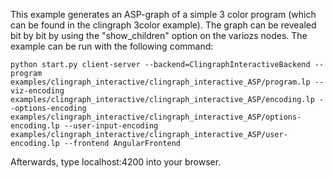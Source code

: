 This example generates an ASP-graph of a simple 3 color program (which can be found in the clingraph 3color example). 
The graph can be revealed bit by bit by using the "show_children" option on the variozs nodes. 
The example can be run with the following command:

```shell
python start.py client-server --backend=ClingraphInteractiveBackend --program examples/clingraph_interactive/clingraph_interactive_ASP/program.lp --viz-encoding examples/clingraph_interactive/clingraph_interactive_ASP/encoding.lp --options-encoding examples/clingraph_interactive/clingraph_interactive_ASP/options-encoding.lp --user-input-encoding examples/clingraph_interactive/clingraph_interactive_ASP/user-encoding.lp --frontend AngularFrontend
```

Afterwards, type localhost:4200 into your browser. 
